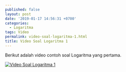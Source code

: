 ```yaml
---
published: false
layout: post
date: '2019-01-17 14:56:31 +0700'
categories:
  - Logaritma
tags: Video
permalink: video-soal-logaritma-1.html
title: Video Soal Logaritma 1
---
```

Berikut adalah video contoh soal Logaritma yang pertama.

[![Video Soal Logaritma 1](https://img.youtube.com/vi/Kq_qDN4mhTw/0.jpg)](https://www.youtube.com/watch?v=Kq_qDN4mhTw)
